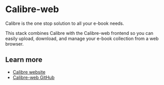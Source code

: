 # Calibre-web

Calibre is the one stop solution to all your e-book needs.

This stack combines Calibre with the Calibre-web frontend so you can easily upload, download, and manage your e-book collection from a web browser.

## Learn more
- [Calibre website](https://calibre-ebook.com/)
- [Calibre-web GitHub](https://github.com/janeczku/calibre-web)